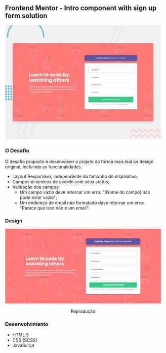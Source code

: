 ## Frontend Mentor - Intro component with sign up form solution

![](./design/desktop-preview.jpg)

### O Desafio
O desafio proposto é desenvolver o projeto da forma mais leal ao design original, incluindo as funcionalidades.

- Layout Responsivo, independente do tamanho do dispositivo;
- Campos dinâmicos de acordo com seus status;
- Validação dos campos:
  - Um campo vazio deve retornar um erro: "[Nome do campo] não pode estar vazio";
  - Um endereço de email não formatado deve retornar um erro: "Parece que isso não é um email".

### Design

<p>
  <img src="https://github.com/LucasVollmann/FrontEndMentor-Challenges/blob/main/newbie/intro-component-with-signup-form/design/final-design.jpg" />
  <p align="center">Reprodução</p>
</p>

### Desenvolvimento

- HTML 5
- CSS (SCSS)
- JavaScript
